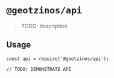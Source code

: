 # `@geotzinos/api`

> TODO: description

## Usage

```
const api = require('@geotzinos/api');

// TODO: DEMONSTRATE API
```
